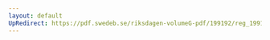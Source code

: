 ```yaml
---
layout: default
UpRedirect: https://pdf.swedeb.se/riksdagen-volumeG-pdf/199192/reg_199192/reg_199192_0768.pdf
---
```

